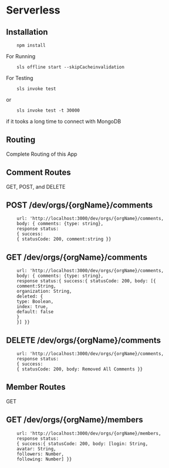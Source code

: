 # Serverless

## Installation
        npm install

For Running

        sls offline start --skipCacheinvalidation

For Testing

        sls invoke test
or

        sls invoke test -t 30000

if it tooks a long time to connect with MongoDB

## Routing

Complete Routing of this App

## Comment Routes

GET, POST, and DELETE

## POST /dev/orgs/{orgName}/comments

        url: 'http://localhost:3000/dev/orgs/{orgName}/comments,
        body: { comments: {type: string}, 
        response status:
        { success:
        { statusCode: 200, comment:string }}

## GET /dev/orgs/{orgName}/comments

        url: 'http://localhost:3000/dev/orgs/{orgName}/comments,
        body: { comments: {type: string}, 
        response status:{ success:{ statusCode: 200, body: [{
        comment:String,
        organization: String,
        deleted: {
        type: Boolean,
        index: true,
        default: false
        }
        }] }}

## DELETE /dev/orgs/{orgName}/comments

        url: 'http://localhost:3000/dev/orgs/{orgName}/comments, 
        response status:
        { success:
        { statusCode: 200, body: Removed All Comments }}

## Member Routes

GET

## GET /dev/orgs/{orgName}/members

        url: 'http://localhost:3000/dev/orgs/{orgName}/members,
        response status:
        { success:{ statusCode: 200, body: [login: String,
        avatar: String,
        followers: Number,
        following: Number] }}
